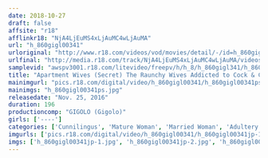 ```yaml
---
date: 2018-10-27
draft: false
affsite: "r18"
afflinkr18: "NjA4LjEuMS4xLjAuMC4wLjAuMA"
url: "h_860gigl00341"
urloriginal: "http://www.r18.com/videos/vod/movies/detail/-/id=h_860gigl00341"
urlfinal: "http://media.r18.com/track/NjA4LjEuMS4xLjAuMC4wLjAuMA/videos/vod/movies/detail/-/id=h_860gigl00341"
samplevid: "awspv3001.r18.com/litevideo/freepv/h/h_8/h_860gigl341/h_860gigl341_dmb_w.mp4"
title: "Apartment Wives (Secret) The Raunchy Wives Addicted to Cock & Creampie Sex"
mainimgurl: "pics.r18.com/digital/video/h_860gigl00341/h_860gigl00341ps.jpg"
mainimgs: "h_860gigl00341ps.jpg"
releasedate: "Nov. 25, 2016"
duration: 196
productioncomp: "GIGOLO (Gigolo)"
girls: ['----']
categories: ['Cunnilingus', 'Mature Woman', 'Married Woman', 'Adultery', 'Creampie']
imgurls: ['pics.r18.com/digital/video/h_860gigl00341/h_860gigl00341jp-1.jpg', 'pics.r18.com/digital/video/h_860gigl00341/h_860gigl00341jp-2.jpg', 'pics.r18.com/digital/video/h_860gigl00341/h_860gigl00341jp-3.jpg', 'pics.r18.com/digital/video/h_860gigl00341/h_860gigl00341jp-4.jpg', 'pics.r18.com/digital/video/h_860gigl00341/h_860gigl00341jp-5.jpg', 'pics.r18.com/digital/video/h_860gigl00341/h_860gigl00341jp-6.jpg', 'pics.r18.com/digital/video/h_860gigl00341/h_860gigl00341jp-7.jpg', 'pics.r18.com/digital/video/h_860gigl00341/h_860gigl00341jp-8.jpg', 'pics.r18.com/digital/video/h_860gigl00341/h_860gigl00341jp-9.jpg', 'pics.r18.com/digital/video/h_860gigl00341/h_860gigl00341jp-10.jpg', 'pics.r18.com/digital/video/h_860gigl00341/h_860gigl00341jp-11.jpg', 'pics.r18.com/digital/video/h_860gigl00341/h_860gigl00341jp-12.jpg', 'pics.r18.com/digital/video/h_860gigl00341/h_860gigl00341jp-13.jpg', 'pics.r18.com/digital/video/h_860gigl00341/h_860gigl00341jp-14.jpg', 'pics.r18.com/digital/video/h_860gigl00341/h_860gigl00341jp-15.jpg', 'pics.r18.com/digital/video/h_860gigl00341/h_860gigl00341jp-16.jpg', 'pics.r18.com/digital/video/h_860gigl00341/h_860gigl00341jp-17.jpg', 'pics.r18.com/digital/video/h_860gigl00341/h_860gigl00341jp-18.jpg', 'pics.r18.com/digital/video/h_860gigl00341/h_860gigl00341jp-19.jpg', 'pics.r18.com/digital/video/h_860gigl00341/h_860gigl00341jp-20.jpg']
imgs: ['h_860gigl00341jp-1.jpg', 'h_860gigl00341jp-2.jpg', 'h_860gigl00341jp-3.jpg', 'h_860gigl00341jp-4.jpg', 'h_860gigl00341jp-5.jpg', 'h_860gigl00341jp-6.jpg', 'h_860gigl00341jp-7.jpg', 'h_860gigl00341jp-8.jpg', 'h_860gigl00341jp-9.jpg', 'h_860gigl00341jp-10.jpg', 'h_860gigl00341jp-11.jpg', 'h_860gigl00341jp-12.jpg', 'h_860gigl00341jp-13.jpg', 'h_860gigl00341jp-14.jpg', 'h_860gigl00341jp-15.jpg', 'h_860gigl00341jp-16.jpg', 'h_860gigl00341jp-17.jpg', 'h_860gigl00341jp-18.jpg', 'h_860gigl00341jp-19.jpg', 'h_860gigl00341jp-20.jpg']
---
```

